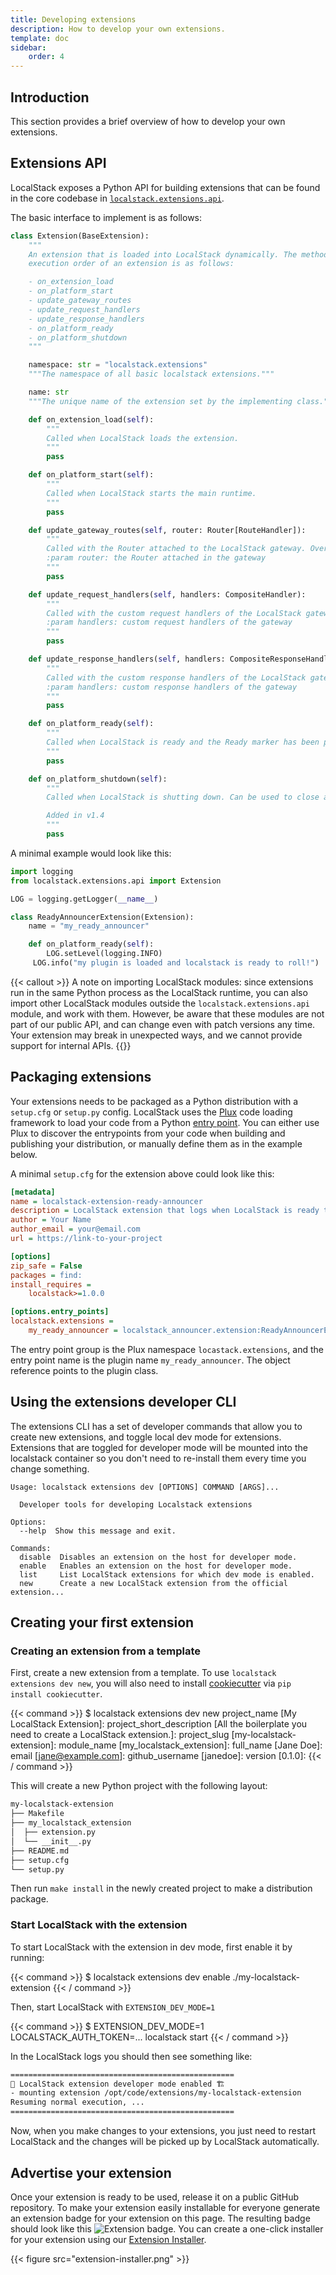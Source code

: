 ```yaml
---
title: Developing extensions
description: How to develop your own extensions.
template: doc
sidebar:
    order: 4
---
```


## Introduction

This section provides a brief overview of how to develop your own extensions.

## Extensions API

LocalStack exposes a Python API for building extensions that can be found in the core codebase in [`localstack.extensions.api`](https://github.com/localstack/localstack/tree/master/localstack/extensions/api).

The basic interface to implement is as follows:

```python
class Extension(BaseExtension):
    """
    An extension that is loaded into LocalStack dynamically. The method
    execution order of an extension is as follows:

    - on_extension_load
    - on_platform_start
    - update_gateway_routes
    - update_request_handlers
    - update_response_handlers
    - on_platform_ready
    - on_platform_shutdown
    """

    namespace: str = "localstack.extensions"
    """The namespace of all basic localstack extensions."""

    name: str
    """The unique name of the extension set by the implementing class."""

    def on_extension_load(self):
        """
        Called when LocalStack loads the extension.
        """
        pass

    def on_platform_start(self):
        """
        Called when LocalStack starts the main runtime.
        """
        pass

    def update_gateway_routes(self, router: Router[RouteHandler]):
        """
        Called with the Router attached to the LocalStack gateway. Overwrite this to add or update routes.
        :param router: the Router attached in the gateway
        """
        pass

    def update_request_handlers(self, handlers: CompositeHandler):
        """
        Called with the custom request handlers of the LocalStack gateway. Overwrite this to add or update handlers.
        :param handlers: custom request handlers of the gateway
        """
        pass

    def update_response_handlers(self, handlers: CompositeResponseHandler):
        """
        Called with the custom response handlers of the LocalStack gateway. Overwrite this to add or update handlers.
        :param handlers: custom response handlers of the gateway
        """
        pass

    def on_platform_ready(self):
        """
        Called when LocalStack is ready and the Ready marker has been printed.
        """
        pass

    def on_platform_shutdown(self):
        """
        Called when LocalStack is shutting down. Can be used to close any resources (threads, processes, sockets, etc.).

        Added in v1.4
        """
        pass
```

A minimal example would look like this:

```python
import logging
from localstack.extensions.api import Extension

LOG = logging.getLogger(__name__)

class ReadyAnnouncerExtension(Extension):
    name = "my_ready_announcer"

    def on_platform_ready(self):
        LOG.setLevel(logging.INFO)
     LOG.info("my plugin is loaded and localstack is ready to roll!")
```

{{< callout >}}
A note on importing LocalStack modules: since extensions run in the same Python process as the LocalStack runtime,
you can also import other LocalStack modules outside the `localstack.extensions.api` module, and work with them.
However, be aware that these modules are not part of our public API, and can change even with patch versions any time.
Your extension may break in unexpected ways, and we cannot provide support for internal APIs.
{{</callout>}}

## Packaging extensions

Your extensions needs to be packaged as a Python distribution with a
`setup.cfg` or `setup.py` config.
LocalStack uses the
[Plux](https://github.com/localstack/plux) code loading framework to load your
code from a Python [entry point](https://packaging.python.org/en/latest/specifications/entry-points/).
You can either use Plux to discover the entrypoints from your code when
building and publishing your distribution, or manually define them as in the
example below.

A minimal `setup.cfg` for the extension above could look like this:

```ini
[metadata]
name = localstack-extension-ready-announcer
description = LocalStack extension that logs when LocalStack is ready to receive requests
author = Your Name
author_email = your@email.com
url = https://link-to-your-project

[options]
zip_safe = False
packages = find:
install_requires =
    localstack>=1.0.0

[options.entry_points]
localstack.extensions =
    my_ready_announcer = localstack_announcer.extension:ReadyAnnouncerExtension
```

The entry point group is the Plux namespace `locastack.extensions`, and the
entry point name is the plugin name `my_ready_announcer`.
The object
reference points to the plugin class.

## Using the extensions developer CLI

The extensions CLI has a set of developer commands that allow you to create new extensions, and toggle local dev mode for extensions.
Extensions that are toggled for developer mode will be mounted into the localstack container so you don't need to re-install them every time you change something.

```console
Usage: localstack extensions dev [OPTIONS] COMMAND [ARGS]...

  Developer tools for developing Localstack extensions

Options:
  --help  Show this message and exit.

Commands:
  disable  Disables an extension on the host for developer mode.
  enable   Enables an extension on the host for developer mode.
  list     List LocalStack extensions for which dev mode is enabled.
  new      Create a new LocalStack extension from the official extension...
```

## Creating your first extension

### Creating an extension from a template

First, create a new extension from a template.
To use `localstack extensions dev new`, you will also need to install [cookiecutter](https://github.com/cookiecutter/cookiecutter) via `pip install cookiecutter`.

{{< command >}}
$ localstack extensions dev new
project_name [My LocalStack Extension]:
project_short_description [All the boilerplate you need to create a LocalStack extension.]:
project_slug [my-localstack-extension]:
module_name [my_localstack_extension]:
full_name [Jane Doe]:
email [jane@example.com]:
github_username [janedoe]:
version [0.1.0]:
{{< / command >}}

This will create a new Python project with the following layout:

```bash
my-localstack-extension
├── Makefile
├── my_localstack_extension
│  ├── extension.py
│  └── __init__.py
├── README.md
├── setup.cfg
└── setup.py
```

Then run `make install` in the newly created project to make a distribution package.

### Start LocalStack with the extension

To start LocalStack with the extension in dev mode, first enable it by running:

{{< command >}}
$ localstack extensions dev enable ./my-localstack-extension
{{< / command >}}

Then, start LocalStack with `EXTENSION_DEV_MODE=1`

{{< command >}}
$ EXTENSION_DEV_MODE=1 LOCALSTACK_AUTH_TOKEN=...
localstack start
{{< / command >}}

In the LocalStack logs you should then see something like:

```bash
==================================================
👷 LocalStack extension developer mode enabled 🏗
- mounting extension /opt/code/extensions/my-localstack-extension
Resuming normal execution, ...
==================================================
```

Now, when you make changes to your extensions, you just need to restart LocalStack and the changes will be picked up by LocalStack automatically.

## Advertise your extension

Once your extension is ready to be used, release it on a public GitHub repository.
To make your extension easily installable for everyone generate an extension badge for your extension on this page.
The resulting badge should look like this <img src="https://localstack.cloud/gh/extension-badge.svg" alt="Extension badge">.
You can create a one-click installer for your extension using our [Extension Installer](https://app.localstack.cloud/extensions/remote).

{{< figure src="extension-installer.png" >}}

<!-- TODO: add screenshot of installer with a specific extension, currently doesn't work -->
